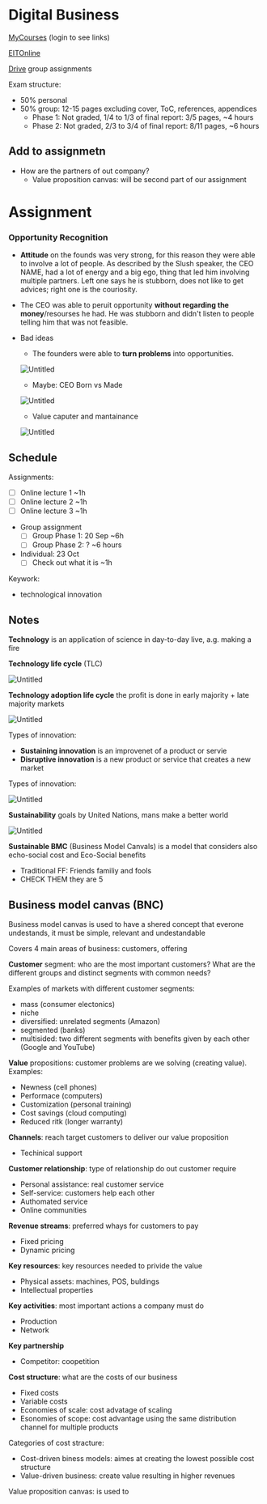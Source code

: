 # Digital Business
[MyCourses](https://mycourses.aalto.fi/course/view.php?id=37876&section=1) (login to see links)

[EITOnline](https://ieonline.eitdigital.eu/my/)

[Drive](https://drive.google.com/drive/folders/19rQX8E3LLSMw64Dg2H3reNLYqgbI9P1S) group assignments

Exam structure:

- 50% personal
- 50% group: 12-15 pages excluding cover, ToC, references, appendices
	- Phase 1: Not graded, 1/4 to 1/3 of final report: 3/5 pages, ~4 hours
	- Phase 2: Not graded, 2/3 to 3/4 of final report: 8/11 pages, ~6 hours

## Add to assignmetn

-   How are the partners of out company?
    -   Value proposition canvas: will be second part of our assignment

# Assignment

### **Opportunity Recognition**

-   **Attitude** on the founds was very strong, for this reason they were able to involve a lot of people. As described by the Slush speaker, the CEO NAME, had a lot of energy and a big ego, thing that led him involving multiple partners. Left one says he is stubborn, does not like to get advices; right one is the couriosity.
    
-   The CEO was able to peruit opportunity **without regarding the money**/resourses he had. He was stubborn and didn't listen to people telling him that was not feasible.
    
-   Bad ideas
    
    -   The founders were able to **turn problems** into opportunities.
    
    ![Untitled](https://s3-us-west-2.amazonaws.com/secure.notion-static.com/21d77d71-93a4-4e56-a773-7e45a888d214/Untitled.png)
    
    -   Maybe: CEO Born vs Made
    
    ![Untitled](https://s3-us-west-2.amazonaws.com/secure.notion-static.com/735d14b3-8749-4b0d-8853-9dd4873babe4/Untitled.png)
    
    -   Value caputer and mantainance
    
    ![Untitled](https://s3-us-west-2.amazonaws.com/secure.notion-static.com/ea973bbb-9246-48b2-a786-3be5c1a6a764/Untitled.png)
    

## Schedule

Assignments:

-   [ ] Online lecture 1 ~1h
-   [ ] Online lecture 2 ~1h
-   [ ] Online lecture 3 ~1h
-   Group assignment
    -   [ ] Group Phase 1: 20 Sep ~6h
    -   [ ] Group Phase 2: ? ~6 hours
-   Individual: 23 Oct
    -   [ ] Check out what it is ~1h

Keywork:

-   technological innovation

## Notes

**Technology** is an application of science in day-to-day live, a.g. making a fire

**Technology life cycle** (TLC)

![Untitled](https://s3-us-west-2.amazonaws.com/secure.notion-static.com/681cfc5d-5615-451f-8518-79dd792bf377/Untitled.png)

**Technology adoption life cycle** the profit is done in early majority + late majority markets

![Untitled](https://s3-us-west-2.amazonaws.com/secure.notion-static.com/2db14be8-97b3-4aa3-b96a-06202ecddb40/Untitled.png)

Types of innovation:

-   **Sustaining innovation** is an improvenet of a product or servie
-   **Disruptive innovation** is a new product or service that creates a new market

Types of innovation:

![Untitled](https://s3-us-west-2.amazonaws.com/secure.notion-static.com/90368f62-9d94-4626-bbd4-73dd3dd9a4b8/Untitled.png)

**Sustainability** goals by United Nations, mans make a better world

![Untitled](https://s3-us-west-2.amazonaws.com/secure.notion-static.com/77585dae-30ed-4907-9119-0c3b23a18eec/Untitled.png)

**Sustainable BMC** (Business Model Canvals) is a model that considers also echo-social cost and Eco-Social benefits

-   Traditional FF: Friends familiy and fools
-   CHECK THEM they are 5

## Business model canvas (BNC)

Business model canvas is used to have a shered concept that everone undestands, it must be simple, relevant and undestandable

Covers 4 main areas of business: customers, offering

**Customer** segment: who are the most important customers? What are the different groups and distinct segments with common needs?

Examples of markets with different customer segments:

-   mass (consumer electonics)
-   niche
-   diversified: unrelated segments (Amazon)
-   segmented (banks)
-   multisided: two different segments with benefits given by each other (Google and YouTube)

**Value** propositions: customer problems are we solving (creating value). Examples:

-   Newness (cell phones)
-   Performace (computers)
-   Customization (personal training)
-   Cost savings (cloud computing)
-   Reduced ritk (longer warranty)

**Channels**: reach target customers to deliver our value proposition

-   Techinical support

**Customer relationship**: type of relationship do out customer require

-   Personal assistance: real customer service
-   Self-service: customers help each other
-   Authomated service
-   Online communities

**Revenue streams**: preferred whays for customers to pay

-   Fixed pricing
-   Dynamic pricing

**Key resources**: key resources needed to privide the value

-   Physical assets: machines, POS, buldings
-   Intellectual properties

**Key activities**: most important actions a company must do

-   Production
-   Network

**Key partnership**

-   Competitor: coopetition

**Cost structure**: what are the costs of our business

-   Fixed costs
-   Variable costs
-   Economies of scale: cost advatage of scaling
-   Esonomies of scope: cost advantage using the same distribution channel for multiple products

Categories of cost stracture:

-   Cost-driven biness models: aimes at creating the lowest possible cost structure
-   Value-driven business: create value resulting in higher revenues

Value proposition canvas: is used to